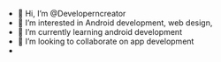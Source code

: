- 👋 Hi, I’m @Developerncreator
- 👀 I’m interested in Android development, web design, 
- 🌱 I’m currently learning android development
- 💞️ I’m looking to collaborate on app development 
- 

<!---
Developerncreator/Developerncreator is a ✨ special ✨ repository because its `README.md` (this file) appears on your GitHub profile.
You can click the Preview link to take a look at your changes.
--->

